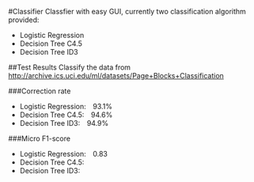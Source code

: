 #Classifier
Classfier with easy GUI, currently two classification algorithm provided:
* Logistic Regression
* Decision Tree C4.5
* Decision Tree ID3


##Test Results
Classify the data from http://archive.ics.uci.edu/ml/datasets/Page+Blocks+Classification

###Correction rate
* Logistic Regression:&emsp;93.1%
* Decision Tree C4.5:&emsp;94.6%
* Decision Tree ID3:&emsp;94.9%

###Micro F1-score
* Logistic Regression:&emsp;0.83
* Decision Tree C4.5:
* Decision Tree ID3:
